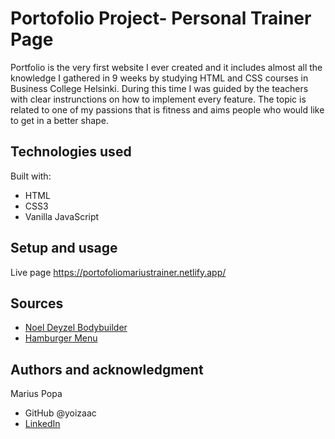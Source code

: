 # Portofolio Project- Personal Trainer Page

Portfolio is the very first website I ever created and it includes almost all the knowledge I gathered in 9 weeks by studying HTML and CSS courses in Business College Helsinki. During this time I was guided by the teachers with clear instrunctions on how to implement every feature. The topic is related to one of my passions that is fitness and aims people who would like to get in a better shape.

## Technologies used

Built with:

- HTML
- CSS3
- Vanilla JavaScript

## Setup and usage

Live page https://portofoliomariustrainer.netlify.app/

## Sources

- [Noel Deyzel Bodybuilder](https://deyzelindustries.co.za/)
- [Hamburger Menu](https://www.youtube.com/watch?v=DZg6UfS5zYg&t=315s)

## Authors and acknowledgment

Marius Popa

- GitHub @yoizaac
- [LinkedIn](https://www.linkedin.com/in/popamariuspetrut/)
